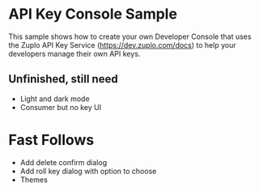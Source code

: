 # API Key Console Sample

This sample shows how to create your own Developer Console that uses the Zuplo API Key Service (https://dev.zuplo.com/docs) to help your developers manage their own API keys.

## Unfinished, still need

- Light and dark mode
- Consumer but no key UI

# Fast Follows

- Add delete confirm dialog
- Add roll key dialog with option to choose
- Themes
